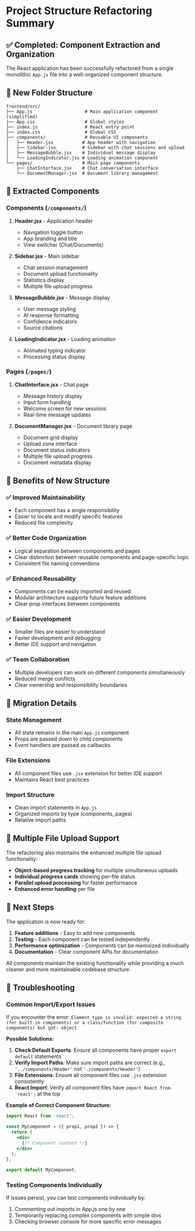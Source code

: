 # Project Structure Refactoring Summary

## ✅ Completed: Component Extraction and Organization

The React application has been successfully refactored from a single monolithic `App.js` file into a well-organized component structure.

## 📁 New Folder Structure

```
frontend/src/
├── App.js                    # Main application component (simplified)
├── App.css                   # Global styles
├── index.js                  # React entry point
├── index.css                 # Global CSS
├── components/               # Reusable UI components
│   ├── Header.jsx           # App header with navigation
│   ├── Sidebar.jsx          # Sidebar with chat sessions and upload
│   ├── MessageBubble.jsx    # Individual message display
│   └── LoadingIndicator.jsx # Loading animation component
└── pages/                   # Main page components
    ├── ChatInterface.jsx    # Chat conversation interface
    └── DocumentManager.jsx  # Document library management
```

## 🔧 Extracted Components

### Components (`/components/`)

1. **Header.jsx** - Application header
   - Navigation toggle button
   - App branding and title
   - View switcher (Chat/Documents)

2. **Sidebar.jsx** - Main sidebar
   - Chat session management
   - Document upload functionality
   - Statistics display
   - Multiple file upload progress

3. **MessageBubble.jsx** - Message display
   - User message styling
   - AI response formatting
   - Confidence indicators
   - Source citations

4. **LoadingIndicator.jsx** - Loading animation
   - Animated typing indicator
   - Processing status display

### Pages (`/pages/`)

1. **ChatInterface.jsx** - Chat page
   - Message history display
   - Input form handling
   - Welcome screen for new sessions
   - Real-time message updates

2. **DocumentManager.jsx** - Document library page
   - Document grid display
   - Upload zone interface
   - Document status indicators
   - Multiple file upload progress
   - Document metadata display

## 🚀 Benefits of New Structure

### ✅ **Improved Maintainability**
- Each component has a single responsibility
- Easier to locate and modify specific features
- Reduced file complexity

### ✅ **Better Code Organization**
- Logical separation between components and pages
- Clear distinction between reusable components and page-specific logic
- Consistent file naming conventions

### ✅ **Enhanced Reusability**
- Components can be easily imported and reused
- Modular architecture supports future feature additions
- Clear prop interfaces between components

### ✅ **Easier Development**
- Smaller files are easier to understand
- Faster development and debugging
- Better IDE support and navigation

### ✅ **Team Collaboration**
- Multiple developers can work on different components simultaneously
- Reduced merge conflicts
- Clear ownership and responsibility boundaries

## 🔄 Migration Details

### State Management
- All state remains in the main `App.js` component
- Props are passed down to child components
- Event handlers are passed as callbacks

### File Extensions
- All component files use `.jsx` extension for better IDE support
- Maintains React best practices

### Import Structure
- Clean import statements in `App.js`
- Organized imports by type (components, pages)
- Relative import paths

## 🎯 Multiple File Upload Support

The refactoring also maintains the enhanced multiple file upload functionality:
- **Object-based progress tracking** for multiple simultaneous uploads
- **Individual progress cards** showing per-file status
- **Parallel upload processing** for faster performance
- **Enhanced error handling** per file

## 📝 Next Steps

The application is now ready for:
1. **Feature additions** - Easy to add new components
2. **Testing** - Each component can be tested independently
3. **Performance optimization** - Components can be memoized individually
4. **Documentation** - Clear component APIs for documentation

All components maintain the existing functionality while providing a much cleaner and more maintainable codebase structure.

## 🔧 Troubleshooting

### Common Import/Export Issues

If you encounter the error: `Element type is invalid: expected a string (for built-in components) or a class/function (for composite components) but got: object`

**Possible Solutions:**

1. **Check Default Exports**: Ensure all components have proper `export default` statements
2. **Verify Import Paths**: Make sure import paths are correct (e.g., `'../components/Header'` not `'./components/Header'`)
3. **File Extensions**: Ensure all component files use `.jsx` extension consistently
4. **React Import**: Verify all component files have `import React from 'react';` at the top

**Example of Correct Component Structure:**
```jsx
import React from 'react';

const MyComponent = ({ prop1, prop2 }) => {
  return (
    <div>
      {/* Component content */}
    </div>
  );
};

export default MyComponent;
```

### Testing Components Individually

If issues persist, you can test components individually by:
1. Commenting out imports in App.js one by one
2. Temporarily replacing complex components with simple divs
3. Checking browser console for more specific error messages
